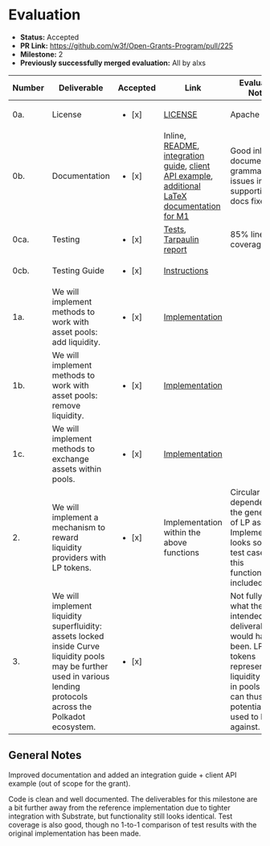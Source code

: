 # Evaluation

* **Status:** Accepted
* **PR Link:** https://github.com/w3f/Open-Grants-Program/pull/225
* **Milestone:** 2
* **Previously successfully merged evaluation:** All by alxs

| Number | Deliverable | Accepted | Link | Evaluation Notes |
| ------------- | ------------- | ------------- | ------------- |------------- |
| 0a. | License | <ul><li>[x] </li></ul> | [LICENSE](https://github.com/equilibrium-eosdt/equilibrium-curve-amm/blob/32c12fb4dbe8227da5e29a457ee28c6f02cfe4d5/LICENSE) | Apache 2.0
| 0b. | Documentation | <ul><li>[x] </li></ul> | Inline, [README](https://github.com/equilibrium-eosdt/equilibrium-curve-amm/tree/32c12fb4dbe8227da5e29a457ee28c6f02cfe4d5#readme), [integration guide](https://github.com/equilibrium-eosdt/equilibrium-curve-amm/blob/32c12fb4dbe8227da5e29a457ee28c6f02cfe4d5/docs/INTEGRATION.md), [client API example](https://github.com/equilibrium-eosdt/equilibrium-curve-amm/blob/32c12fb4dbe8227da5e29a457ee28c6f02cfe4d5/client/README.md#client-api), [additional LaTeX documentation for M1](https://github.com/equilibrium-eosdt/equilibrium-curve-amm/blob/32c12fb4dbe8227da5e29a457ee28c6f02cfe4d5/docs/deducing-get_y-formulas.pdf) | Good inline documentation, grammar issues in supporting docs fixed.
| 0ca. | Testing | <ul><li>[x] </li></ul> | [Tests](https://github.com/equilibrium-eosdt/equilibrium-curve-amm/blob/32c12fb4dbe8227da5e29a457ee28c6f02cfe4d5/pallets/equilibrium-curve-amm/src/tests.rs), [Tarpaulin report](https://github.com/equilibrium-eosdt/equilibrium-curve-amm/blob/32c12fb4dbe8227da5e29a457ee28c6f02cfe4d5/reports/tarpaulin-report.html) | 85% line coverage
| 0cb. | Testing Guide | <ul><li>[x] </li></ul> | [Instructions](https://github.com/equilibrium-eosdt/equilibrium-curve-amm/tree/32c12fb4dbe8227da5e29a457ee28c6f02cfe4d5#tests)
| 1a. | We will implement methods to work with asset pools: add liquidity. | <ul><li>[x] </li></ul> | [Implementation](https://github.com/equilibrium-eosdt/equilibrium-curve-amm/blob/32c12fb4dbe8227da5e29a457ee28c6f02cfe4d5/pallets/equilibrium-curve-amm/src/lib.rs#L807) |  |
| 1b. | We will implement methods to work with asset pools: remove liquidity. | <ul><li>[x] </li></ul> | [Implementation](https://github.com/equilibrium-eosdt/equilibrium-curve-amm/blob/32c12fb4dbe8227da5e29a457ee28c6f02cfe4d5/pallets/equilibrium-curve-amm/src/lib.rs#L1058) |  |
| 1c. | We will implement methods to exchange assets within pools. | <ul><li>[x] </li></ul> | [Implementation](https://github.com/equilibrium-eosdt/equilibrium-curve-amm/blob/32c12fb4dbe8227da5e29a457ee28c6f02cfe4d5/pallets/equilibrium-curve-amm/src/lib.rs#L977) |  |
| 2. | We will implement a mechanism to reward liquidity providers with LP tokens. | <ul><li>[x] </li></ul> |  Implementation within the above functions | Circular dependency on the generation of LP asset IDs. Implementation looks solid + test cases for this functionality included. |
| 3. | We will implement liquidity superfluidity: assets locked inside Curve liquidity pools may be further used in various lending protocols across the Polkadot ecosystem. | <ul><li>[x] </li></ul> |  | Not fully clear what the intended deliverable would have been. LP tokens represent liquidity locked in pools and can thus potentially be used to borrow against. |


## General Notes

Improved documentation and added an integration guide + client API example (out of scope for the grant).

Code is clean and well documented. The deliverables for this milestone are a bit further away from the reference implementation due to tighter integration with Substrate, but functionality still looks identical. Test coverage is also good, though no 1-to-1 comparison of test results with the original implementation has been made.
